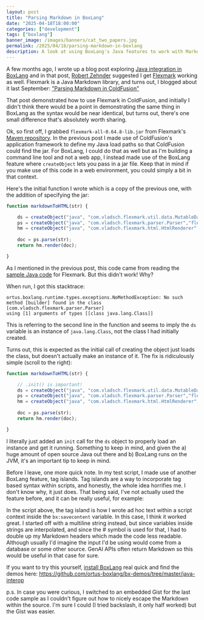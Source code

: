 ```yaml
---
layout: post
title: "Parsing Markdown in BoxLang"
date: "2025-04-18T18:00:00"
categories: ["development"]
tags: ["boxlang"]
banner_image: /images/banners/cat_two_papers.jpg
permalink: /2025/04/18/parsing-markdown-in-boxlang
description: A look at using BoxLang's Java features to work with Markdown
---
```


A few months ago, I wrote up a blog post exploring [Java integration in BoxLang](https://www.raymondcamden.com/2025/02/26/using-java-libraries-in-boxlang) and in that post, [Robert Zehnder](https://kisdigital.com/) suggested I get [Flexmark](https://github.com/vsch/flexmark-java) working as well. Flexmark is a Java Markdown library, and turns out, I blogged about it last September: ["Parsing Markdown in ColdFusion"](https://www.raymondcamden.com/2024/09/16/parsing-markdown-in-coldfusion)

That post demonstrated how to use Flexmark in ColdFusion, and initially I didn't think there would be a point in demonstrating the same thing in BoxLang as the syntax would be near identical, but turns out, there's one small difference that's absolutely worth sharing.

Ok, so first off, I grabbed `flexmark-all-0.64.8-lib.jar` from Flexmark's [Maven repository](https://repo1.maven.org/maven2/com/vladsch/flexmark/flexmark-all/0.64.8/). In the previous post I made use of ColdFusion's application framework to define my Java load paths so that ColdFusion could find the jar. For BoxLang, I could do that as well but as I'm building a command line tool and not a web app, I instead made use of the BoxLang feature where `createObject` lets you pass in a jar file. Keep that in mind if you make use of this code in a web environment, you could simply a bit in that context.

Here's the initial function I wrote which is a copy of the previous one, with the addition of specifying the jar:

```js
function markdownToHTML(str) {

	ds = createObject("java", "com.vladsch.flexmark.util.data.MutableDataSet","flexmark-all-0.64.8-lib.jar");
	ps = createObject("java", "com.vladsch.flexmark.parser.Parser","flexmark-all-0.64.8-lib.jar").builder(ds).build();
	hm = createObject("java", "com.vladsch.flexmark.html.HtmlRenderer","flexmark-all-0.64.8-lib.jar").builder(ds).build();
	
	doc = ps.parse(str);
	return hm.render(doc);

}
```

As I mentioned in the previous post, this code came from reading the [sample Java code](https://github.com/vsch/flexmark-java/blob/master/flexmark-java-samples/src/com/vladsch/flexmark/java/samples/BasicSample.java) for Flexmark. But this didn't work! Why?

When run, I got this stacktrace:

```
ortus.boxlang.runtime.types.exceptions.NoMethodException: No such 
method [builder] found in the class [com.vladsch.flexmark.parser.Parser] 
using [1] arguments of types [[class java.lang.Class]]
```

This is referring to the second line in the function and seems to imply the `ds` variable is an instance of `java.lang.Class`, not the class I had initially created. 

Turns out, this is expected as the initial call of creating the object just loads the class, but doesn't actually make an instance of it. The fix is ridiculously simple (scroll to the right):

```js
function markdownToHTML(str) {

	// .init() is important!
	ds = createObject("java", "com.vladsch.flexmark.util.data.MutableDataSet","flexmark-all-0.64.8-lib.jar").init();
	ps = createObject("java", "com.vladsch.flexmark.parser.Parser","flexmark-all-0.64.8-lib.jar").builder(ds).build();
	hm = createObject("java", "com.vladsch.flexmark.html.HtmlRenderer","flexmark-all-0.64.8-lib.jar").builder(ds).build();
	
	doc = ps.parse(str);
	return hm.render(doc);

}
```

I literally just added an `init` call for the `ds` object to properly load an instance and get it running. Something to keep in mind, and given the a) huge amount of open source Java out there and b) BoxLang runs on the JVM, it's an important tip to keep in mind.

Before I leave, one more quick note. In my test script, I made use of another BoxLang feature, tag islands. Tag islands are a way to incorporate tag based syntax within scripts, and honestly, the whole idea horrifies me. I don't know why, it just does. That being said, I've not actually used the feature before, and it can be really useful, for example:

<!-- credit for darkmode gist https://gist.github.com/adimancv/eb2f4b46d3c95e6b8fe4dd52375236b2 -->
<style>
.gist{font-size: 18px}.gist-meta, .gist-file, .octotree_toggle, ul.comparison-list > li.title,button.button, a.button, span.button, button.minibutton, a.minibutton,span.minibutton, .clone-url-button > .clone-url-link{background: linear-gradient(#202020, #181818) !important;border-color: #383838 !important;border-radius: 0 0 3px 3px !important;text-shadow: none !important;color: #b5b5b5 !important}.markdown-format pre, .markdown-body pre, .markdown-format .highlight pre,.markdown-body .highlight pre, body.blog pre, #facebox pre, .blob-expanded,.terminal, .copyable-terminal, #notebook .input_area, .blob-code-context,.markdown-format code, body.blog pre > code, .api pre, .api code,.CodeMirror,.highlight{background-color: #1D1F21!important;color: #C5C8C6!important}.gist .blob-code{padding: 1px 10px !important;text-align: left;background: #000;border: 0}::selection{background: #24890d;color: #fff;text-shadow: none}::-moz-selection{background: #24890d;color: #fff;text-shadow: none}.blob-num{padding: 10px 8px 9px;text-align: right;color: #6B6B6B!important;border: 0}.blob-code,.blob-code-inner{color: #C5C8C6!important}.pl-c,.pl-c span{color: #969896!important;font-style: italic!important}.pl-c1{color: #DE935F!important}.pl-cce{color: #DE935F!important}.pl-cn{color: #DE935F!important}.pl-coc{color: #DE935F!important}.pl-cos{color: #B5BD68!important}.pl-e{color: #F0C674!important}.pl-ef{color: #F0C674!important}.pl-en{color: #F0C674!important}.pl-enc{color: #DE935F!important}.pl-enf{color: #F0C674!important}.pl-enm{color: #F0C674!important}.pl-ens{color: #DE935F!important}.pl-ent{color: #B294BB!important}.pl-entc{color: #F0C674!important}.pl-enti{color: #F0C674!important;font-weight: 700!important}.pl-entm{color: #C66!important}.pl-eoa{color: #B294BB!important}.pl-eoac{color: #C66!important}.pl-eoac .pl-pde{color: #C66!important}.pl-eoai{color: #B294BB!important}.pl-eoai .pl-pde{color: #B294BB!important}.pl-eoi{color: #F0C674!important}.pl-k{color: #B294BB!important}.pl-ko{color: #B294BB!important}.pl-kolp{color: #B294BB!important}.pl-kos{color: #DE935F!important}.pl-kou{color: #DE935F!important}.pl-mai .pl-sf{color: #C66!important}.pl-mb{color: #B5BD68!important;font-weight: 700!important}.pl-mc{color: #B294BB!important}.pl-mh .pl-pdh{color: #DE935F!important}.pl-mi{color: #B294BB!important;font-style: italic!important}.pl-ml{color: #B5BD68!important}.pl-mm{color: #C66!important}.pl-mp{color: #81A2BE!important}.pl-mp1 .pl-sf{color: #81A2BE!important}.pl-mq{color: #DE935F!important}.pl-mr{color: #B294BB!important}.pl-ms{color: #B294BB!important}.pl-pdb{color: #B5BD68!important;font-weight: 700!important}.pl-pdc{color: #969896!important;font-style: italic!important}.pl-pdc1{color: #DE935F!important}.pl-pde{color: #DE935F!important}.pl-pdi{color: #B294BB!important;font-style: italic!important}.pl-pds{color: #B5BD68!important}.pl-pdv{color: #C66!important}.pl-pse{color: #DE935F!important}.pl-pse .pl-s2{color: #DE935F!important}.pl-s{color: #B294BB!important}.pl-s1{color: #B5BD68!important}.pl-s2{color: #c5c8c6!important}.pl-mp .pl-s3{color: #B294BB!important}.pl-s3{color: #81a2be!important}.pl-sc{color: #c5c8c6!important}.pl-scp{color: #DE935F!important}.pl-sf{color: #DAD085!important}.pl-smc{color: #F0C674!important}.pl-smi{color: #c5c8c6!important}.pl-smp{color: #c5c8c6!important}.pl-sok{color: #B294BB!important}.pl-sol{color: #B5BD68!important}.pl-som{color: #C66!important}.pl-sr{color: #C66!important}.pl-sra{color: #B294BB!important}.pl-src{color: #B294BB!important}.pl-sre{color: #B294BB!important}.pl-st{color: #B294BB!important}.pl-stj{color: #c5c8c6!important}.pl-stp{color: #DE935F!important}.pl-sv{color: #DE935F!important}.pl-v{color: #DE935F!important}.pl-vi{color: #DE935F!important}.pl-vo{color: #C66!important}.pl-vpf{color: #DE935F!important}.pl-mi1{color: #8F9D6A!important;background: rgba(0,64,0,.5)!important}.pl-mdht{color: #8F9D6A!important;background: rgba(0,64,0,.5)!important}.pl-md{color: #C66!important;background: rgba(64,0,0,.5)!important}.pl-mdhf{color: #C66!important;background: rgba(64,0,0,.5)!important}.pl-mdr{color: #DE935F!important;font-weight: 400!important}.pl-mdh{color: #C66!important;font-weight: 400!important}.pl-mdi{color: #C66!important;font-weight: 400!important}.pl-ib{background-color: #C66!important}.pl-id{background-color: #C66!important;color: #fff!important}.pl-ii{background-color: #C66!important;color: #fff!important}.pl-iu{background-color: #C66!important}.pl-mo{color: #c5c8c6!important}.pl-mri{color: #DE935F!important}.pl-ms1{background-color: #c5c8c6!important}.pl-va{color: #DE935F!important}.pl-vpu{color: #DE935F!important}.pl-entl{color: #c5c8c6!important}.CodeMirror-gutters{background: #222!important;border-right: 1px solid #484848!important}.CodeMirror-guttermarker{color: #fff!important}.CodeMirror-guttermarker-subtle{color: #aaa!important}.CodeMirror-linenumber{color: #aaa!important}.CodeMirror-cursor{border-left: 1px solid #fff!important}.CodeMirror-activeline-background{background: #27282E!important}.CodeMirror-matchingbracket{outline: 1px solid grey!important;color: #fff!important}.cm-keyword{color: #f9ee98!important}.cm-atom{color: #FC0!important}.cm-number{color: #ca7841!important}.cm-def{color: #8DA6CE!important}.cm-variable-2,span.cm-tag{color: #607392!important}.cm-variable-3,span.cm-def{color: #607392!important}.cm-operator{color: #cda869!important}.cm-comment{color: #777!important;font-style: italic!important;font-weight: 400!important}.cm-string{color: #8f9d6a!important}.cm-string-2{color: #bd6b18!important}.cm-meta{background-color: #141414!important;color: #f7f7f7!important}.cm-builtin{color: #cda869!important}.cm-tag{color: #997643!important}.cm-attribute{color: #d6bb6d!important}.cm-header{color: #FF6400!important}.cm-hr{color: #AEAEAE!important}.cm-link{color: #ad9361!important;font-style: italic!important;text-decoration: none!important}.cm-error{border-bottom: 1px solid red!important}#notebook .highlight table{background: #1d1f21!important;color: #c5c8c6!important}.highlight .hll{background-color: #373b41!important}.highlight .c{color: #969896!important}.highlight .err{color: #c66!important}.highlight .k{color: #b294bb!important}.highlight .l{color: #de935f!important}.highlight .h,.highlight .n{color: #c5c8c6!important}.highlight .o{color: #8abeb7!important}.highlight .p{color: #c5c8c6!important}.highlight .cm{color: #969896!important}.highlight .cp{color: #969896!important}.highlight .c1{color: #969896!important}.highlight .cs{color: #969896!important}.highlight .gd{color: #c66!important}.highlight .ge{font-style: italic!important}.highlight .gh{color: #c5c8c6!important;font-weight: 700!important}.highlight .gi{color: #b5bd68!important}.highlight .gp{color: #969896!important;font-weight: 700!important}.highlight .gs{font-weight: 700!important}.highlight .gu{color: #8abeb7!important;font-weight: 700!important}.highlight .kc{color: #b294bb!important}.highlight .kd{color: #b294bb!important}.highlight .kn{color: #8abeb7!important}.highlight .kp{color: #b294bb!important}.highlight .kr{color: #b294bb!important}.highlight .kt{color: #f0c674!important}.highlight .ld{color: #b5bd68!important}.highlight .m{color: #de935f!important}.highlight .s{color: #b5bd68!important}.highlight .na{color: #81a2be!important}.highlight .nb{color: #c5c8c6!important}.highlight .nc{color: #f0c674!important}.highlight .no{color: #c66!important}.highlight .nd{color: #8abeb7!important}.highlight .ni{color: #c5c8c6!important}.highlight .ne{color: #c66!important}.highlight .nf{color: #81a2be!important}.highlight .nl{color: #c5c8c6!important}.highlight .nn{color: #f0c674!important}.highlight .nx{color: #81a2be!important}.highlight .py{color: #c5c8c6!important}.highlight .nt{color: #8abeb7!important}.highlight .nv{color: #c66!important}.highlight .ow{color: #8abeb7!important}.highlight .w{color: #c5c8c6!important}.highlight .mf{color: #de935f!important}.highlight .mh{color: #de935f!important}.highlight .mi{color: #de935f!important}.highlight .mo{color: #de935f!important}.highlight .sb{color: #b5bd68!important}.highlight .sc{color: #c5c8c6!important}.highlight .sd{color: #969896!important}.highlight .s2{color: #b5bd68!important}.highlight .se{color: #de935f!important}.highlight .sh{color: #b5bd68!important}.highlight .si{color: #de935f!important}.highlight .sx{color: #b5bd68!important}.highlight .sr{color: #b5bd68!important}.highlight .s1{color: #b5bd68!important}.highlight .ss{color: #b5bd68!important}.highlight .bp{color: #c5c8c6!important}.highlight .vc{color: #c66!important}.highlight .vg{color: #c66!important}.highlight .vi{color: #c66!important}.highlight .il{color: #de935f!important}

</style>
<script src="https://gist.github.com/cfjedimaster/98d8c33940cbec9315e8e37b5b2726a9.js"></script>

In the script above, the tag island is how I wrote ad hoc text within a script context inside the `bx:savecontent` variable. In this case, I think it worked great. I started off with a multiline string instead, but since variables inside strings are interpolated, and since the # symbol is used for that, I had to double up my Markdown headers which made the code less readable. Although usually I'd imagine the input I'd be using would come from a database or some other source. GenAI APIs often return Markdown so this would be useful in that case for sure.

If you want to try this yourself, [install BoxLang](https://boxlang.ortusbooks.com/getting-started/installation) real quick and find the demos here: <https://github.com/ortus-boxlang/bx-demos/tree/master/java-interop>

p.s. In case you were curious, I switched to an embedded Gist for the last code sample as I couldn't figure out how to nicely escape the Markdown within the source. I'm sure I could (I tried backslash, it only half worked) but the Gist was easier.
